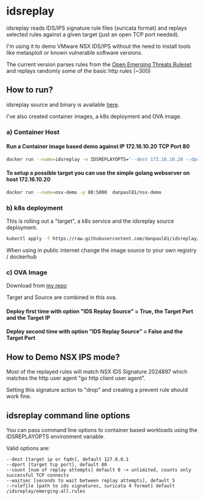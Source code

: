 # idsreplay

idsreplay reads IDS/IPS signature rule files (suricata format) and replays selected rules against a given target (just an open TCP port needed). 

I'm using it to demo VMware NSX IDS/IPS without the need to install tools like metasploit or known vulnerable software versions.


The current version parses rules from the [Open Emerging Threats Ruleset](https://rules.emergingthreats.net/open/suricata-4.0/) and replays randomly some of the basic http rules (~300)



## How to run?

idsreplay source and binary is available [here](https://github.com/danpaul81/idsreplay). 

I've also created container images, a k8s deployment and OVA image.

### a) Container Host
#### Run a Container image based demo against IP 172.16.10.20 TCP Port 80

```bash
docker run --name=idsreplay -e IDSREPLAYOPTS='--dest 172.16.10.20 --dport 80’ danpaul81/idsreplay
```

#### To setup a  possible target you can use the simple golang webserver on host 172.16.10.20
```bash
docker run --name=nsx-demo -p 80:5000  danpaul81/nsx-demo
```

### b) k8s deployment
This is rolling out a "target", a k8s service and the idsreplay source deployment.
```bash
kubectl apply -f https://raw.githubusercontent.com/danpaul81/idsreplay/main/k8s-idsreplay.yaml
````
When using in public internet change the image source to your own registry / dockerhub

### c) OVA Image
Download from [my repo](https://github.com/danpaul81/idsparser/ova/output-vsphere-iso)

Target and Source are combined in this ova.

#### Deploy first time with option "IDS Replay Source" = True, the Target Port and the Target IP

#### Deploy second time with option "IDS Replay Source" = False and the Target Port

## How to Demo NSX IPS mode?
Most of the replayed rules will match NSX IDS Signature 2024897 which matches the http user agent "go http client user agent". 

Setting this signature action to "drop" and creating a prevent rule should work fine.

## idsreplay command line options
You can pass command line options to container based workloads using the IDSREPLAYOPTS environment variable. 

Valid options are:
```
--dest [target ip or fqdn], default 127.0.0.1
--dport [target tcp port], default 80
--count [num of replay attempts] default 0 -> unlimited, counts only successful TCP connects
--waitsec [seconds to wait between replay attempts], default 5
--rulefile [path to ids signatures, suricata 4 format] default /idsreplay/emerging-all.rules
```






